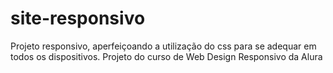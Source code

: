 # site-responsivo
Projeto responsivo, aperfeiçoando a utilização do css para se adequar em todos os dispositivos. Projeto do curso de Web Design Responsivo da Alura
